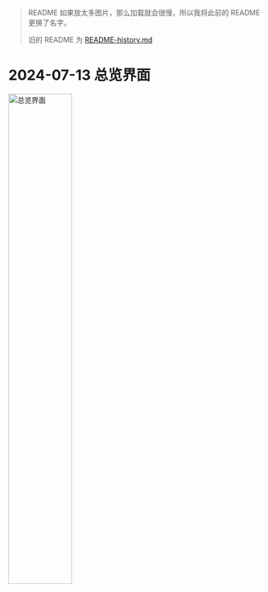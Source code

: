 > README 如果放太多图片，那么加载就会很慢，所以我将此前的 README 更换了名字。
> 
> 旧的 README 为 [README-history.md](./README-history.md)

# 2024-07-13 总览界面

<img src="./docx/PixPin_2024-07-13_15-52-20.gif" alt="总览界面" style="width: 50%; height: 50%;">
